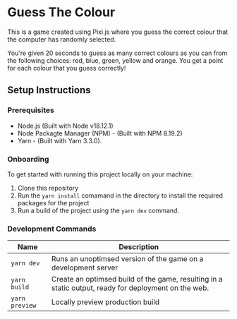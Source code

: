 # Guess The Colour

This is a game created using Pixi.js where you guess the correct colour that the computer has randomly selected.

You're given 20 seconds to guess as many correct colours as you can from the following choices: red, blue, green, yellow and orange. You get a point for each colour that you guess correctly!

## Setup Instructions

### Prerequisites

- Node.js (Built with Node v18.12.1)
- Node Packagte Manager (NPM) - (Built with NPM 8.19.2)
- Yarn - (Built with Yarn 3.3.0).

### Onboarding

To get started with running this project locally on your machine:

1. Clone this repository
2. Run the `yarn install` comamand in the directory to install the required packages for the project
3. Run a build of the project using the `yarn dev` command.

### Development Commands

| Name           | Description                                                                                          |
| -------------- | ---------------------------------------------------------------------------------------------------- |
| `yarn dev`     | Runs an unoptimsed version of the game on a development server                                       |
| `yarn build`   | Create an optimsed build of the game, resulting in a static output, ready for deployment on the web. |
| `yarn preview` | Locally preview production build                                                                     |
